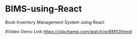 # BIMS-using-React
Book Inventory Management System using React

#Video Demo Link
https://clipchamp.com/watch/snRM1Ghteyd
